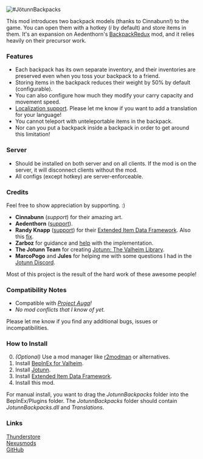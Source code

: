 ![#JötunnBackpacks](https://live.staticflickr.com/65535/51349781473_97b6d4ae9d_h.jpg)

This mod introduces two backpack models (thanks to Cinnabunn!) to the game. You can open them with a hotkey (_i_ by default) and store items in them. It's an expansion on Aedenthorn's [BackpackRedux](https://www.nexusmods.com/valheim/mods/1333) mod, and it relies heavily on their precursor work.

### Features
* Each backpack has its own separate inventory, and their inventories are preserved even when you toss your backpack to a friend.
* Storing items in the backpack reduces their weight by 50% by default (configurable).
* You can also configure how much they modify your carry capacity and movement speed.
* [Localization support](https://valheim-modding.github.io/Jotunn/tutorials/localization.html#example-json-file). Please let me know if you want to add a translation for your language!
* You cannot teleport with unteleportable items in the backpack.
* Nor can you put a backpack inside a backpack in order to get around this limitation!

### Server
* Should be installed on both server and on all clients. If the mod is on the server, it will disconnect clients without the mod.
* All configs (except hotkey) are server-enforceable.

### Credits
Feel free to show appreciation by supporting. :)

 * **Cinnabunn** (_support_) for their amazing art.
 * **Aedenthorn** ([support](https://www.nexusmods.com/valheim/users/18901754)).
 * **Randy Knapp** ([support](https://www.paypal.com/donate/?hosted_button_id=UFYR7AKYFPXLY)) for their [Extended Item Data Framework](https://github.com/RandyKnapp/ValheimMods/tree/main/ExtendedItemDataFramework). Also this [fix](https://github.com/RandyKnapp/ValheimMods/blob/77e98e3cf0cacc43d9812659f12fd5fcb3154d8d/EquipmentAndQuickSlots/InventoryGrid_Patch.cs#L10).
 * **Zarboz** for guidance and [help](https://github.com/VMP-Valheim/Back_packs) with the implementation.
 * **The Jotunn Team** for creating [Jotunn: The Valheim Library](https://valheim-modding.github.io/Jotunn/index.html).
 * **MarcoPogo** and **Jules** for helping me with some questions I had in the [Jotunn Discord](https://discord.gg/DdUt6g7gyA).

Most of this project is the result of the hard work of these awesome people!

### Compatibility Notes
 * Compatible with _[Project Auga](https://projectauga.com/)!_
 * _No mod conflicts that I know of yet._

Please let me know if you find any additional bugs, issues or incompatibilities.

### How to Install
0. _(Optional)_ Use a mod manager like [r2modman](https://valheim.thunderstore.io/package/ebkr/r2modman/) or alternatives.
1. Install [BepInEx for Valheim](https://valheim.thunderstore.io/package/denikson/BepInExPack_Valheim/).
2. Install [Jotunn](https://valheim.thunderstore.io/package/ValheimModding/Jotunn/).
3. Install [Extended Item Data Framework](https://valheim.thunderstore.io/package/RandyKnapp/ExtendedItemDataFramework/).
4. Install this mod.

For manual install, you want to drag the _JotunnBackpacks_ folder into the BepInEx/Plugins folder. The _JotunnBackpacks_ folder should contain _JotunnBackpacks.dll_ and _Translations_.

### Links
[Thunderstore](https://valheim.thunderstore.io/package/EmrikNorth_and_Aedenthorn/JotunnBackpacks/)  
[Nexusmods](https://www.nexusmods.com/valheim/mods/1416)  
[GitHub](https://github.com/Emrik-North/JotunnBackpacks)  
